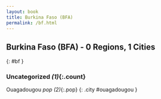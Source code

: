 ```yaml
---
layout: book
title: Burkina Faso (BFA)
permalink: /bf.html
---
```


## Burkina Faso (BFA) - 0 Regions, 1 Cities
{: #bf }





### Uncategorized _(1)_{:.count}


Ouagadougou  _pop (2)_{:.pop} {: .city #ouagadougou } <br>


 
